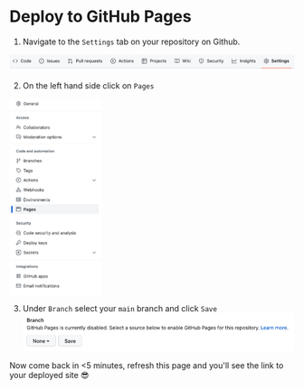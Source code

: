 # Deploy to GitHub Pages

1. Navigate to the `Settings` tab on your repository on Github.

![Settings](./images/settings.png)



2. On the left hand side click on `Pages`
<img src="./images/pages.png" height="350px" style="display: block;"/>

3. Under `Branch` select your `main` branch and click `Save`
![Branch](./images/branch.png)

Now come back in <5 minutes, refresh this page and you'll see the link to your deployed site :sunglasses: